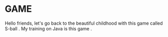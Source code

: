 # GAME
Hello friends, let's go back to the beautiful childhood with this game called S-ball .
   My training on Java is this game .

